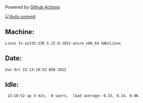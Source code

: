 Powered by [Github Actions](https://github.com/features/actions)

[![Auto commit](https://github.com/hiage/workstation/workflows/Auto%20commit/badge.svg)](https://github.com/hiage/workstation/actions?query=workflow%3A%22Auto+commit%22)

## Machine:
```
Linux fv-az335-138 5.15.0-1022-azure x86_64 GNU/Linux
```
## Date:
```
Sun Oct 23 13:18:52 WIB 2022
```
## Idle:
```
 13:18:52 up 3 min,  0 users,  load average: 0.33, 0.14, 0.06
```
